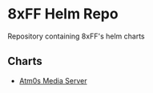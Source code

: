 # 8xFF Helm Repo

Repository containing 8xFF's helm charts

## Charts

- [Atm0s Media Server](./charts/atm0s-media/)
